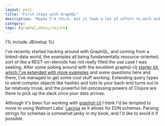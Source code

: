 ```yaml
---
layout: post
title: "First steps with GraphQL"
description: "Maybe I'm thick, but it took a lot of effort to work out passing lists..."
category: 
tags: [graphql,data,clojure]
---
```

{% include JB/setup %}

I've recently started hacking around with GraphQL, and coming from a linked-data world, the examples all being fundamentally resource-oriented, sort of like a REST-on-steroids has not really filled the use case I was seeking. After some poking around with the excellent graphql-clj [starter kit, which I've extended with more examples](https://github.com/the-frey/graphql-clj-starter) and some questions here and there, I've managed to get some cool stuff working. Extending query types to send complex objects like hashes and lists to your back-end turns out to be relatively trivial, and the powerful list-processing powers of Clojure are there to pick up the slack once your data arrives.

Although it's been fun working with [graphql-clj](https://github.com/tendant/graphql-clj) I think I'd be tempted to move to using Walmart Labs' [Lacinia](https://github.com/walmartlabs/lacinia) as it allows for EDN schemas. Parsing strings for schemas is somewhat janky in my book, and I'd like to avoid it if possible.
